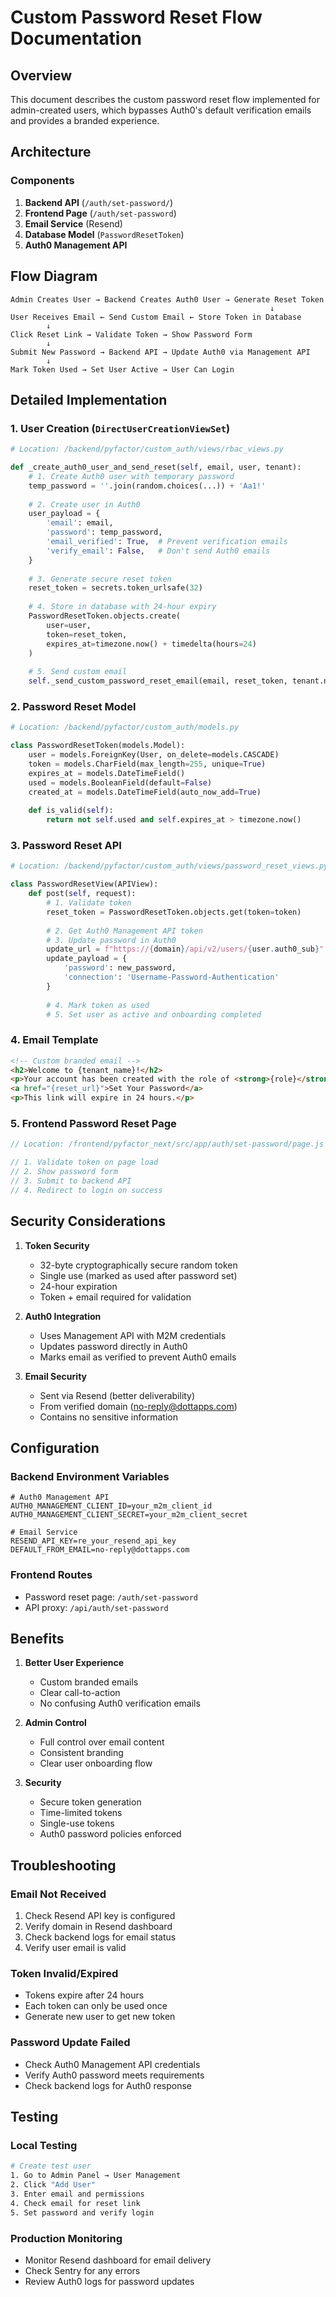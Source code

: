 # Custom Password Reset Flow Documentation

## Overview
This document describes the custom password reset flow implemented for admin-created users, which bypasses Auth0's default verification emails and provides a branded experience.

## Architecture

### Components
1. **Backend API** (`/auth/set-password/`)
2. **Frontend Page** (`/auth/set-password`)
3. **Email Service** (Resend)
4. **Database Model** (`PasswordResetToken`)
5. **Auth0 Management API**

## Flow Diagram

```
Admin Creates User → Backend Creates Auth0 User → Generate Reset Token
                                                          ↓
User Receives Email ← Send Custom Email ← Store Token in Database
        ↓
Click Reset Link → Validate Token → Show Password Form
        ↓
Submit New Password → Backend API → Update Auth0 via Management API
        ↓
Mark Token Used → Set User Active → User Can Login
```

## Detailed Implementation

### 1. User Creation (`DirectUserCreationViewSet`)
```python
# Location: /backend/pyfactor/custom_auth/views/rbac_views.py

def _create_auth0_user_and_send_reset(self, email, user, tenant):
    # 1. Create Auth0 user with temporary password
    temp_password = ''.join(random.choices(...)) + 'Aa1!'
    
    # 2. Create user in Auth0
    user_payload = {
        'email': email,
        'password': temp_password,
        'email_verified': True,  # Prevent verification emails
        'verify_email': False,   # Don't send Auth0 emails
    }
    
    # 3. Generate secure reset token
    reset_token = secrets.token_urlsafe(32)
    
    # 4. Store in database with 24-hour expiry
    PasswordResetToken.objects.create(
        user=user,
        token=reset_token,
        expires_at=timezone.now() + timedelta(hours=24)
    )
    
    # 5. Send custom email
    self._send_custom_password_reset_email(email, reset_token, tenant.name, user.role)
```

### 2. Password Reset Model
```python
# Location: /backend/pyfactor/custom_auth/models.py

class PasswordResetToken(models.Model):
    user = models.ForeignKey(User, on_delete=models.CASCADE)
    token = models.CharField(max_length=255, unique=True)
    expires_at = models.DateTimeField()
    used = models.BooleanField(default=False)
    created_at = models.DateTimeField(auto_now_add=True)
    
    def is_valid(self):
        return not self.used and self.expires_at > timezone.now()
```

### 3. Password Reset API
```python
# Location: /backend/pyfactor/custom_auth/views/password_reset_views.py

class PasswordResetView(APIView):
    def post(self, request):
        # 1. Validate token
        reset_token = PasswordResetToken.objects.get(token=token)
        
        # 2. Get Auth0 Management API token
        # 3. Update password in Auth0
        update_url = f"https://{domain}/api/v2/users/{user.auth0_sub}"
        update_payload = {
            'password': new_password,
            'connection': 'Username-Password-Authentication'
        }
        
        # 4. Mark token as used
        # 5. Set user as active and onboarding completed
```

### 4. Email Template
```html
<!-- Custom branded email -->
<h2>Welcome to {tenant_name}!</h2>
<p>Your account has been created with the role of <strong>{role}</strong>.</p>
<a href="{reset_url}">Set Your Password</a>
<p>This link will expire in 24 hours.</p>
```

### 5. Frontend Password Reset Page
```javascript
// Location: /frontend/pyfactor_next/src/app/auth/set-password/page.js

// 1. Validate token on page load
// 2. Show password form
// 3. Submit to backend API
// 4. Redirect to login on success
```

## Security Considerations

1. **Token Security**
   - 32-byte cryptographically secure random token
   - Single use (marked as used after password set)
   - 24-hour expiration
   - Token + email required for validation

2. **Auth0 Integration**
   - Uses Management API with M2M credentials
   - Updates password directly in Auth0
   - Marks email as verified to prevent Auth0 emails

3. **Email Security**
   - Sent via Resend (better deliverability)
   - From verified domain (no-reply@dottapps.com)
   - Contains no sensitive information

## Configuration

### Backend Environment Variables
```env
# Auth0 Management API
AUTH0_MANAGEMENT_CLIENT_ID=your_m2m_client_id
AUTH0_MANAGEMENT_CLIENT_SECRET=your_m2m_client_secret

# Email Service
RESEND_API_KEY=re_your_resend_api_key
DEFAULT_FROM_EMAIL=no-reply@dottapps.com
```

### Frontend Routes
- Password reset page: `/auth/set-password`
- API proxy: `/api/auth/set-password`

## Benefits

1. **Better User Experience**
   - Custom branded emails
   - Clear call-to-action
   - No confusing Auth0 verification emails

2. **Admin Control**
   - Full control over email content
   - Consistent branding
   - Clear user onboarding flow

3. **Security**
   - Secure token generation
   - Time-limited tokens
   - Single-use tokens
   - Auth0 password policies enforced

## Troubleshooting

### Email Not Received
1. Check Resend API key is configured
2. Verify domain in Resend dashboard
3. Check backend logs for email status
4. Verify user email is valid

### Token Invalid/Expired
- Tokens expire after 24 hours
- Each token can only be used once
- Generate new user to get new token

### Password Update Failed
- Check Auth0 Management API credentials
- Verify Auth0 password meets requirements
- Check backend logs for Auth0 response

## Testing

### Local Testing
```bash
# Create test user
1. Go to Admin Panel → User Management
2. Click "Add User"
3. Enter email and permissions
4. Check email for reset link
5. Set password and verify login
```

### Production Monitoring
- Monitor Resend dashboard for email delivery
- Check Sentry for any errors
- Review Auth0 logs for password updates